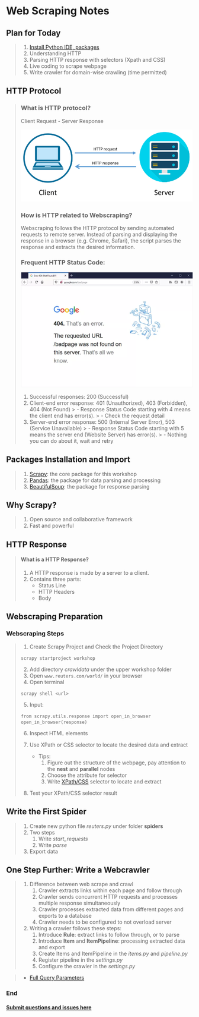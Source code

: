 # Web Scraping Notes

## Plan for Today
> 1. [Install Python IDE, packages](Python_IDE_Setup.md)
> 2. Understanding HTTP
> 3. Parsing HTTP response with selectors (Xpath and CSS)
> 4. Live coding to scrape webpage
> 5. Write crawler for domain-wise crawling (time permitted)


## HTTP Protocol
> ### What is HTTP protocol?
>  Client Request - Server Response
> 
> ![Request-Response](source/HTTP_Request_Response.png)
>  ### How is HTTP related to Webscraping?
> Webscraping follows the HTTP protocol by sending automated requests to remote server. Instead of parsing and displaying the response in a browser (e.g. Chrome, Safari), the script parses the response and extracts the desired information.
> 
> ### Frequent HTTP Status Code:
> ![404](source/google404.webp)
> 1. Successful responses: 200 (Successful)
> 2. Client-end error response: 401 (Unauthorized), 403 (Forbidden), 404 (Not Found)
     >     - Response Status Code starting with 4 means the client end has error(s).
     >     - Check the request detail
> 3. Server-end error response: 500 (Internal Server Error), 503 (Service Unavailable)
     >     - Response Status Code starting with 5 means the server end (Website Server) has error(s).
     >     - Nothing you can do about it, wait and retry

## Packages Installation and Import
> 1. [Scrapy](https://docs.scrapy.org/en/latest/): the core package for this workshop 
> 2. [Pandas](https://pandas.pydata.org/docs/getting_started/overview.html): the package for data parsing and processing
> 3. [BeautifulSoup](https://www.crummy.com/software/BeautifulSoup/): the package for response parsing

## Why Scrapy?
> 1. Open source and collaborative framework
> 2. Fast and powerful

## HTTP Response
> #### What is a HTTP Response?
> 1. A HTTP response is made by a server to a client.
> 2. Contains three parts:
>    - Status Line
>    - HTTP Headers
>    - Body

## Webscraping Preparation

### Webscraping Steps
> 1. Create Scrapy Project and Check the Project Directory
> ```azure
> scrapy startproject workshop 
> ```
> 2. Add directory *crawldata* under the upper workshop folder 
> 3. Open ```www.reuters.com/world/``` in your browser
> 4. Open terminal
> ```azure
> scrapy shell <url> 
> ```
> 5. Input:
> ```azure
> from scrapy.utils.response import open_in_browser
> open_in_browser(response)
> ```
> 6. Inspect HTML elements
> 7. Use XPath or CSS selector to locate the desired data and extract
> 
>    - Tips:
>        1. Figure out the structure of the webpage, pay attention to the **nest** and **parallel** nodes
>        2. Choose the attribute for selector
>        3. Write [XPath/CSS](https://doc.scrapy.org/en/latest/topics/selectors.html#extensions-to-css-selectors) selector to locate and extract
> 
> 8. Test your XPath/CSS selector result 

## Write the First Spider
> 1. Create new python file *reuters.py* under folder **spiders**
> 2. Two steps
>    1. Write *start_requests*
>    2. Write *parse*
> 3. Export data  
 
## One Step Further: Write a Webcrawler
> 1. Difference between web scrape and crawl 
>    1. Crawler extracts links within each page and follow through
>    2. Crawler sends concurrent HTTP requests and processes multiple response simultaneously
>    3. Crawler processes extracted data from different pages and exports to a database
>    4. Crawler needs to be configured to not overload server
> 2. Writing a crawler follows these steps:
>    1. Introduce **Rule**: extract links to follow through, or to parse
>    2. Introduce **Item** and **ItemPipeline**: processing extracted data and export
>    3. Create Items and ItemPipeline in the *items.py* and *pipeline.py*
>    4. Register pipeline in the *settings.py*
>    5. Configure the crawler in the *settings.py*



> * [Full Query Parameters]()


### End

####  [Submit questions and issues here](https://github.com/Lucy-Family-Institute/CSSR-Workshop-Scrapy/issues) ####
